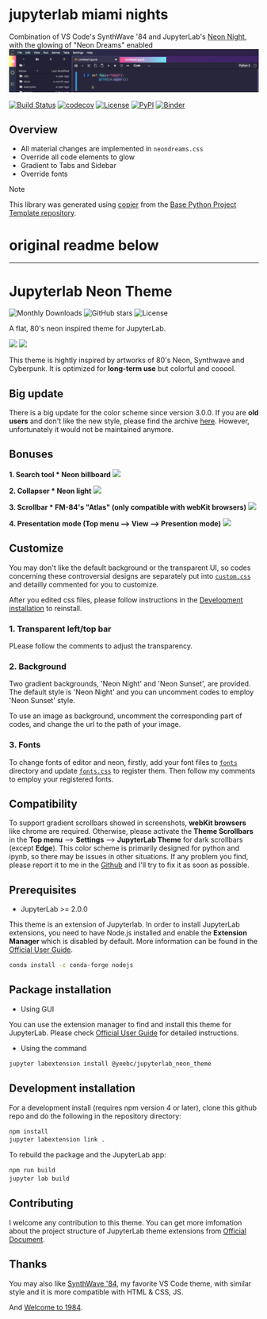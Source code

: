 # jupyterlab miami nights

Combination of VS Code's SynthWave '84 and JupyterLab's [Neon Night](https://github.com/yeebc/jupyterlab-neon-theme), with the glowing of "Neon Dreams" enabled
<img src="https://raw.githubusercontent.com/timkpaine/jupyterlab_miami_nights/main/docs/img/Miami Nights.png" />

[![Build Status](https://github.com/timkpaine/jupyterlab-miami-nights/actions/workflows/build.yaml/badge.svg?branch=main&event=push)](https://github.com/timkpaine/jupyterlab-miami-nights/actions/workflows/build.yaml)
[![codecov](https://codecov.io/gh/timkpaine/jupyterlab-miami-nights/branch/main/graph/badge.svg)](https://codecov.io/gh/timkpaine/jupyterlab-miami-nights)
[![License](https://img.shields.io/github/license/timkpaine/jupyterlab-miami-nights)](https://github.com/timkpaine/jupyterlab-miami-nights)
[![PyPI](https://img.shields.io/pypi/v/jupyterlab-miami-nights.svg)](https://pypi.python.org/pypi/jupyterlab-miami-nights)
[![Binder](https://mybinder.org/badge_logo.svg)](https://mybinder.org/v2/gh/timkpaine/jupyterlab-miami-nights/main?urlpath=lab)

## Overview

- All material changes are implemented in `neondreams.css`
- Override all code elements to glow
- Gradient to Tabs and Sidebar
- Override fonts

> [!NOTE]
> This library was generated using [copier](https://copier.readthedocs.io/en/stable/) from the [Base Python Project Template repository](https://github.com/python-project-templates/base).

# original readme below

______________________________________________________________________

# Jupyterlab Neon Theme

![Monthly Downloads](https://img.shields.io/npm/dm/@yeebc/jupyterlab_neon_theme?style=for-the-badge&color=36f9f6)
![GitHub stars](https://img.shields.io/github/stars/yeebc/jupyterlab-neon-theme?style=for-the-badge&color=fffb00)
![License](https://img.shields.io/npm/l/@yeebc/jupyterlab_neon_theme?style=for-the-badge&color=ef38e3)

A flat, 80's neon inspired theme for JupyterLab.

<img src="https://raw.githubusercontent.com/yeebc/jupyterlab-neon-theme/master/screenshots/Neon Night.png" />
<img src="https://raw.githubusercontent.com/yeebc/jupyterlab-neon-theme/master/screenshots/Neon Sunset.png" />

This theme is hightly inspired by artworks of 80's Neon, Synthwave and Cyberpunk. It is optimized for **long-term use** but colorful and cooool.

## Big update

There is a big update for the color scheme since version 3.0.0. If you are **old users** and don't like the new style, please find the archive [here](https://github.com/yeebc/jupyterlab-neon-theme/tree/archive_version2.x). However, unfortunately it would not be maintained anymore.

## Bonuses

**1. Search tool * Neon billboard**
<img src="https://raw.githubusercontent.com/yeebc/jupyterlab-neon-theme/master/screenshots/Billboard.png" />

**2. Collapser * Neon light**
<img src="https://raw.githubusercontent.com/yeebc/jupyterlab-neon-theme/master/screenshots/Collapser.png" />

**3. Scrollbar * FM-84's "Atlas" (only compatible with webKit browsers)**
<img src="https://raw.githubusercontent.com/yeebc/jupyterlab-neon-theme/master/screenshots/Scrollbar.png" />

**4. Presentation mode (**Top menu** --> **View** --> **Presention mode**)**
<img src="https://raw.githubusercontent.com/yeebc/jupyterlab-neon-theme/master/screenshots/Presentation.png" />

## Customize

You may don't like the default background or the transparent UI, so codes concerning these controversial designs are separately put into [`custom.css`](https://github.com/yeebc/jupyterlab-neon-theme/tree/master/style/custom.css) and detailly commented for you to customize.

After you edited css files, please follow instructions in the [Development installation](https://github.com/yeebc/jupyterlab-neon-theme#development-installation) to reinstall.

### 1. Transparent left/top bar

PLease follow the comments to adjust the transparency.

### 2. Background

Two gradient backgrounds, 'Neon Night' and 'Neon Sunset', are provided. The default style is 'Neon Night' and you can uncomment codes to employ 'Neon Sunset' style.

To use an image as background, uncomment the corresponding part of codes, and change the url to the path of your image.

### 3. Fonts

To change fonts of editor and neon, firstly, add your font files to [`fonts`](https://github.com/yeebc/jupyterlab-neon-theme/tree/master/style/fonts) directory and update [`fonts.css`](https://github.com/yeebc/jupyterlab-neon-theme/blob/master/style/fonts.css) to register them. Then follow my comments to employ your registered fonts.

## Compatibility

To support gradient scrollbars showed in screenshots, **webKit browsers** like chrome are required. Otherwise, please activate the **Theme Scrollbars** in the **Top menu** --> **Settings** --> **JupyterLab Theme** for dark scrollbars (except **Edge**). This color scheme is primarily designed for python and ipynb, so there may be issues in other situations. If any problem you find, please report it to me in the [Github](https://github.com/yeebc/jupyterlab-neon-theme/issues) and I'll try to fix it as soon as possible.

## Prerequisites

- JupyterLab >= 2.0.0

This theme is an extension of Jupyterlab. In order to install JupyterLab extensions, you need to have Node.js installed and enable the **Extension Manager** which is disabled by default. More information can be found in the [Official User Guide](https://jupyterlab.readthedocs.io/en/stable/user/extensions.html).

```bash
conda install -c conda-forge nodejs
```

## Package installation

- Using GUI

You can use the extension manager to find and install this theme for JupyterLab. Please check [Official User Guide](https://jupyterlab.readthedocs.io/en/stable/user/extensions.html#finding-extensions) for detailed instructions.

- Using the command

```bash
jupyter labextension install @yeebc/jupyterlab_neon_theme
```

## Development installation

For a development install (requires npm version 4 or later), clone this github repo and do the following in the repository directory:

```bash
npm install
jupyter labextension link .
```

To rebuild the package and the JupyterLab app:

```bash
npm run build
jupyter lab build
```

## Contributing

I welcome any contribution to this theme. You can get more imfomation about the project structure of JupyterLab theme extensions from [Official Document](https://jupyterlab.readthedocs.io/en/stable/developer/css.html).

## Thanks

You may also like [SynthWave '84](https://github.com/robb0wen/synthwave-vscode), my favorite VS Code theme, with similar style and it is more compatible with HTML & CSS, JS.

And [Welcome to 1984](https://github.com/juanmnl/vs-1984).
